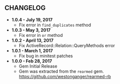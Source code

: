 CHANGELOG
---------

- **1.0.4 - July 19, 2017**
  - Fix error in `find_duplicates` method
- **1.0.3 - May 3, 2017**
  - Fix error in `or` method
- **1.0.2 - April 13, 2017**
  - Fix ActiveRecord::Relation::QueryMethods error
- **1.0.1 - March 1, 2017**
  - Fix bug in minitest patches
- **1.0.0 - Feb 28, 2017**
  - Gem Initial Release
  - Gem was extracted from the `rearmed` gem. https://github.com/westonganger/rearmed-rb
